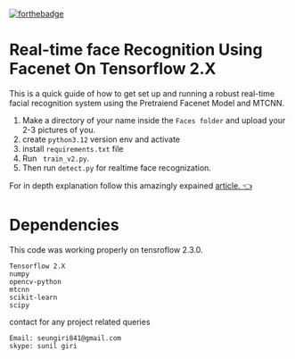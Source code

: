 [![forthebadge](https://forthebadge.com/images/badges/made-with-python.svg)](https://forthebadge.com)


# Real-time face Recognition Using Facenet On Tensorflow 2.X

This is a quick guide of how to get set up and running a robust real-time facial recognition system using the Pretraiend Facenet Model and MTCNN.

1. Make a directory of your name inside the ``` Faces folder ``` and upload your 2-3 pictures of you.
2. create ``` python3.12 ``` version env and activate
3. install ``` requirements.txt ``` file
4. Run ``` train_v2.py```.
5. Then run ```detect.py``` for realtime face recognization.

For in depth explanation follow this amazingly expained [article. 👈](https://arsfutura.com/magazine/face-recognition-with-facenet-and-mtcnn/)

# Dependencies
This code was working properly on tensroflow 2.3.0.
```
Tensorflow 2.X
numpy
opencv-python
mtcnn
scikit-learn
scipy
```
contact for any project related queries
```
Email: seungiri841@gmail.com
skype: sunil giri
```
